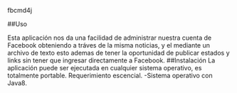 
fbcmd4j

##Uso

Esta aplicación nos da una facilidad de administrar nuestra cuenta de Facebook obteniendo a tráves de la misma noticias, y el mediante un archivo de texto esto ademas de tener la oportunidad de publicar estados y links sin tener que ingresar directamente a Facebook.
##Instalación La aplicación puede ser ejecutada en cualquier sistema operativo, es totalmente portable. Requerimiento escencial. -Sistema operativo con Java8.
